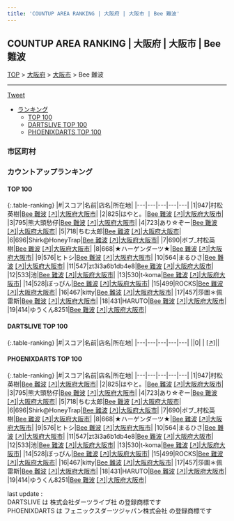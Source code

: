 ```yaml
---
title: 'COUNTUP AREA RANKING | 大阪府 | 大阪市 | Bee 難波'
---
```

## COUNTUP AREA RANKING | 大阪府 | 大阪市 | Bee 難波

[TOP](/darts/rank/) > [大阪府](/darts/rank/大阪府/) > [大阪市](/darts/rank/大阪府/大阪市/) > Bee 難波

___

<a href="https://twitter.com/share?ref_src=twsrc%5Etfw" data-text="COUNTUP AREA RANKING | 大阪府大阪市Bee 難波" class="twitter-share-button" data-hashtags="DARTSLIVE,PHOENIXDARTS,darts,ダーツ" data-show-count="false">Tweet</a>

* [ランキング](#カウントアップランキング)
    * [TOP 100](#top-100)
    * [DARTSLIVE TOP 100](#dartslive-top-100)
    * [PHOENIXDARTS TOP 100](#phoenixdarts-top-100)

### 市区町村

<ul>

</ul>

### カウントアップランキング

#### TOP 100



{:.table-ranking}
|#|スコア|名前|店名|所在地|
|---|---|---|---|---|
|1|947|<span class="rank-name-pd"><span class="pro-icon-pd"></span>村松 英樹</span>|<a href="/darts/rank/shops/90864.html">Bee 難波</a> <a href="https://vs.phoenixdarts.com/jp/shop/shopDetailInfo/s_90864?s_seq=90864">[↗]</a>|<a href="/darts/rank/大阪府/大阪市">大阪府大阪市</a>|
|2|825|<span class="rank-name-pd">はやと。</span>|<a href="/darts/rank/shops/90864.html">Bee 難波</a> <a href="https://vs.phoenixdarts.com/jp/shop/shopDetailInfo/s_90864?s_seq=90864">[↗]</a>|<a href="/darts/rank/大阪府/大阪市">大阪府大阪市</a>|
|3|795|<span class="rank-name-pd">熊大頭愁仔</span>|<a href="/darts/rank/shops/90864.html">Bee 難波</a> <a href="https://vs.phoenixdarts.com/jp/shop/shopDetailInfo/s_90864?s_seq=90864">[↗]</a>|<a href="/darts/rank/大阪府/大阪市">大阪府大阪市</a>|
|4|723|<span class="rank-name-pd">あり☆ぞー</span>|<a href="/darts/rank/shops/90864.html">Bee 難波</a> <a href="https://vs.phoenixdarts.com/jp/shop/shopDetailInfo/s_90864?s_seq=90864">[↗]</a>|<a href="/darts/rank/大阪府/大阪市">大阪府大阪市</a>|
|5|718|<span class="rank-name-pd">ちむ太郎</span>|<a href="/darts/rank/shops/90864.html">Bee 難波</a> <a href="https://vs.phoenixdarts.com/jp/shop/shopDetailInfo/s_90864?s_seq=90864">[↗]</a>|<a href="/darts/rank/大阪府/大阪市">大阪府大阪市</a>|
|6|696|<span class="rank-name-pd">Shirk@HoneyTrap</span>|<a href="/darts/rank/shops/90864.html">Bee 難波</a> <a href="https://vs.phoenixdarts.com/jp/shop/shopDetailInfo/s_90864?s_seq=90864">[↗]</a>|<a href="/darts/rank/大阪府/大阪市">大阪府大阪市</a>|
|7|690|<span class="rank-name-pd">ボブ_村松英樹</span>|<a href="/darts/rank/shops/90864.html">Bee 難波</a> <a href="https://vs.phoenixdarts.com/jp/shop/shopDetailInfo/s_90864?s_seq=90864">[↗]</a>|<a href="/darts/rank/大阪府/大阪市">大阪府大阪市</a>|
|8|668|<span class="rank-name-pd">★ハーゲンダーツ★</span>|<a href="/darts/rank/shops/90864.html">Bee 難波</a> <a href="https://vs.phoenixdarts.com/jp/shop/shopDetailInfo/s_90864?s_seq=90864">[↗]</a>|<a href="/darts/rank/大阪府/大阪市">大阪府大阪市</a>|
|9|576|<span class="rank-name-pd">ヒトシ</span>|<a href="/darts/rank/shops/90864.html">Bee 難波</a> <a href="https://vs.phoenixdarts.com/jp/shop/shopDetailInfo/s_90864?s_seq=90864">[↗]</a>|<a href="/darts/rank/大阪府/大阪市">大阪府大阪市</a>|
|10|564|<span class="rank-name-pd">まるひさ</span>|<a href="/darts/rank/shops/90864.html">Bee 難波</a> <a href="https://vs.phoenixdarts.com/jp/shop/shopDetailInfo/s_90864?s_seq=90864">[↗]</a>|<a href="/darts/rank/大阪府/大阪市">大阪府大阪市</a>|
|11|547|<span class="rank-name-pd">zt3i3a6b1db4e8</span>|<a href="/darts/rank/shops/90864.html">Bee 難波</a> <a href="https://vs.phoenixdarts.com/jp/shop/shopDetailInfo/s_90864?s_seq=90864">[↗]</a>|<a href="/darts/rank/大阪府/大阪市">大阪府大阪市</a>|
|12|533|<span class="rank-name-pd">池</span>|<a href="/darts/rank/shops/90864.html">Bee 難波</a> <a href="https://vs.phoenixdarts.com/jp/shop/shopDetailInfo/s_90864?s_seq=90864">[↗]</a>|<a href="/darts/rank/大阪府/大阪市">大阪府大阪市</a>|
|13|530|<span class="rank-name-pd">t-koma</span>|<a href="/darts/rank/shops/90864.html">Bee 難波</a> <a href="https://vs.phoenixdarts.com/jp/shop/shopDetailInfo/s_90864?s_seq=90864">[↗]</a>|<a href="/darts/rank/大阪府/大阪市">大阪府大阪市</a>|
|14|528|<span class="rank-name-pd">ぼっぴん</span>|<a href="/darts/rank/shops/90864.html">Bee 難波</a> <a href="https://vs.phoenixdarts.com/jp/shop/shopDetailInfo/s_90864?s_seq=90864">[↗]</a>|<a href="/darts/rank/大阪府/大阪市">大阪府大阪市</a>|
|15|499|<span class="rank-name-pd">ROCKS</span>|<a href="/darts/rank/shops/90864.html">Bee 難波</a> <a href="https://vs.phoenixdarts.com/jp/shop/shopDetailInfo/s_90864?s_seq=90864">[↗]</a>|<a href="/darts/rank/大阪府/大阪市">大阪府大阪市</a>|
|16|467|<span class="rank-name-pd">kitty</span>|<a href="/darts/rank/shops/90864.html">Bee 難波</a> <a href="https://vs.phoenixdarts.com/jp/shop/shopDetailInfo/s_90864?s_seq=90864">[↗]</a>|<a href="/darts/rank/大阪府/大阪市">大阪府大阪市</a>|
|17|457|<span class="rank-name-pd">莎圖＊佩雷斯</span>|<a href="/darts/rank/shops/90864.html">Bee 難波</a> <a href="https://vs.phoenixdarts.com/jp/shop/shopDetailInfo/s_90864?s_seq=90864">[↗]</a>|<a href="/darts/rank/大阪府/大阪市">大阪府大阪市</a>|
|18|431|<span class="rank-name-pd">HARUTO</span>|<a href="/darts/rank/shops/90864.html">Bee 難波</a> <a href="https://vs.phoenixdarts.com/jp/shop/shopDetailInfo/s_90864?s_seq=90864">[↗]</a>|<a href="/darts/rank/大阪府/大阪市">大阪府大阪市</a>|
|19|414|<span class="rank-name-pd">ゆうくん8251</span>|<a href="/darts/rank/shops/90864.html">Bee 難波</a> <a href="https://vs.phoenixdarts.com/jp/shop/shopDetailInfo/s_90864?s_seq=90864">[↗]</a>|<a href="/darts/rank/大阪府/大阪市">大阪府大阪市</a>|


#### DARTSLIVE TOP 100



{:.table-ranking}
|#|スコア|名前|店名|所在地|
|---|---|---|---|---|
||0|<span class="rank-name-dl"> </span>|<a href="/darts/rank/shops/.html"></a> <a href="">[↗]</a>|<a href="/darts/rank//"></a>|


#### PHOENIXDARTS TOP 100



{:.table-ranking}
|#|スコア|名前|店名|所在地|
|---|---|---|---|---|
|1|947|<span class="rank-name-pd"><span class="pro-icon-pd"></span>村松 英樹</span>|<a href="/darts/rank/shops/90864.html">Bee 難波</a> <a href="https://vs.phoenixdarts.com/jp/shop/shopDetailInfo/s_90864?s_seq=90864">[↗]</a>|<a href="/darts/rank/大阪府/大阪市">大阪府大阪市</a>|
|2|825|<span class="rank-name-pd">はやと。</span>|<a href="/darts/rank/shops/90864.html">Bee 難波</a> <a href="https://vs.phoenixdarts.com/jp/shop/shopDetailInfo/s_90864?s_seq=90864">[↗]</a>|<a href="/darts/rank/大阪府/大阪市">大阪府大阪市</a>|
|3|795|<span class="rank-name-pd">熊大頭愁仔</span>|<a href="/darts/rank/shops/90864.html">Bee 難波</a> <a href="https://vs.phoenixdarts.com/jp/shop/shopDetailInfo/s_90864?s_seq=90864">[↗]</a>|<a href="/darts/rank/大阪府/大阪市">大阪府大阪市</a>|
|4|723|<span class="rank-name-pd">あり☆ぞー</span>|<a href="/darts/rank/shops/90864.html">Bee 難波</a> <a href="https://vs.phoenixdarts.com/jp/shop/shopDetailInfo/s_90864?s_seq=90864">[↗]</a>|<a href="/darts/rank/大阪府/大阪市">大阪府大阪市</a>|
|5|718|<span class="rank-name-pd">ちむ太郎</span>|<a href="/darts/rank/shops/90864.html">Bee 難波</a> <a href="https://vs.phoenixdarts.com/jp/shop/shopDetailInfo/s_90864?s_seq=90864">[↗]</a>|<a href="/darts/rank/大阪府/大阪市">大阪府大阪市</a>|
|6|696|<span class="rank-name-pd">Shirk@HoneyTrap</span>|<a href="/darts/rank/shops/90864.html">Bee 難波</a> <a href="https://vs.phoenixdarts.com/jp/shop/shopDetailInfo/s_90864?s_seq=90864">[↗]</a>|<a href="/darts/rank/大阪府/大阪市">大阪府大阪市</a>|
|7|690|<span class="rank-name-pd">ボブ_村松英樹</span>|<a href="/darts/rank/shops/90864.html">Bee 難波</a> <a href="https://vs.phoenixdarts.com/jp/shop/shopDetailInfo/s_90864?s_seq=90864">[↗]</a>|<a href="/darts/rank/大阪府/大阪市">大阪府大阪市</a>|
|8|668|<span class="rank-name-pd">★ハーゲンダーツ★</span>|<a href="/darts/rank/shops/90864.html">Bee 難波</a> <a href="https://vs.phoenixdarts.com/jp/shop/shopDetailInfo/s_90864?s_seq=90864">[↗]</a>|<a href="/darts/rank/大阪府/大阪市">大阪府大阪市</a>|
|9|576|<span class="rank-name-pd">ヒトシ</span>|<a href="/darts/rank/shops/90864.html">Bee 難波</a> <a href="https://vs.phoenixdarts.com/jp/shop/shopDetailInfo/s_90864?s_seq=90864">[↗]</a>|<a href="/darts/rank/大阪府/大阪市">大阪府大阪市</a>|
|10|564|<span class="rank-name-pd">まるひさ</span>|<a href="/darts/rank/shops/90864.html">Bee 難波</a> <a href="https://vs.phoenixdarts.com/jp/shop/shopDetailInfo/s_90864?s_seq=90864">[↗]</a>|<a href="/darts/rank/大阪府/大阪市">大阪府大阪市</a>|
|11|547|<span class="rank-name-pd">zt3i3a6b1db4e8</span>|<a href="/darts/rank/shops/90864.html">Bee 難波</a> <a href="https://vs.phoenixdarts.com/jp/shop/shopDetailInfo/s_90864?s_seq=90864">[↗]</a>|<a href="/darts/rank/大阪府/大阪市">大阪府大阪市</a>|
|12|533|<span class="rank-name-pd">池</span>|<a href="/darts/rank/shops/90864.html">Bee 難波</a> <a href="https://vs.phoenixdarts.com/jp/shop/shopDetailInfo/s_90864?s_seq=90864">[↗]</a>|<a href="/darts/rank/大阪府/大阪市">大阪府大阪市</a>|
|13|530|<span class="rank-name-pd">t-koma</span>|<a href="/darts/rank/shops/90864.html">Bee 難波</a> <a href="https://vs.phoenixdarts.com/jp/shop/shopDetailInfo/s_90864?s_seq=90864">[↗]</a>|<a href="/darts/rank/大阪府/大阪市">大阪府大阪市</a>|
|14|528|<span class="rank-name-pd">ぼっぴん</span>|<a href="/darts/rank/shops/90864.html">Bee 難波</a> <a href="https://vs.phoenixdarts.com/jp/shop/shopDetailInfo/s_90864?s_seq=90864">[↗]</a>|<a href="/darts/rank/大阪府/大阪市">大阪府大阪市</a>|
|15|499|<span class="rank-name-pd">ROCKS</span>|<a href="/darts/rank/shops/90864.html">Bee 難波</a> <a href="https://vs.phoenixdarts.com/jp/shop/shopDetailInfo/s_90864?s_seq=90864">[↗]</a>|<a href="/darts/rank/大阪府/大阪市">大阪府大阪市</a>|
|16|467|<span class="rank-name-pd">kitty</span>|<a href="/darts/rank/shops/90864.html">Bee 難波</a> <a href="https://vs.phoenixdarts.com/jp/shop/shopDetailInfo/s_90864?s_seq=90864">[↗]</a>|<a href="/darts/rank/大阪府/大阪市">大阪府大阪市</a>|
|17|457|<span class="rank-name-pd">莎圖＊佩雷斯</span>|<a href="/darts/rank/shops/90864.html">Bee 難波</a> <a href="https://vs.phoenixdarts.com/jp/shop/shopDetailInfo/s_90864?s_seq=90864">[↗]</a>|<a href="/darts/rank/大阪府/大阪市">大阪府大阪市</a>|
|18|431|<span class="rank-name-pd">HARUTO</span>|<a href="/darts/rank/shops/90864.html">Bee 難波</a> <a href="https://vs.phoenixdarts.com/jp/shop/shopDetailInfo/s_90864?s_seq=90864">[↗]</a>|<a href="/darts/rank/大阪府/大阪市">大阪府大阪市</a>|
|19|414|<span class="rank-name-pd">ゆうくん8251</span>|<a href="/darts/rank/shops/90864.html">Bee 難波</a> <a href="https://vs.phoenixdarts.com/jp/shop/shopDetailInfo/s_90864?s_seq=90864">[↗]</a>|<a href="/darts/rank/大阪府/大阪市">大阪府大阪市</a>|


<div class="footer border-top border-gray-light mt-5 pt-3 text-right text-gray">
    last update : <span style="font-weight: italic" id="foot_last_modified"></span><br />
    DARTSLIVE は 株式会社ダーツライブ社 の登録商標です<br />
    PHOENIXDARTS は フェニックスダーツジャパン株式会社 の登録商標です<br />
</div>

<script src="https://cdnjs.cloudflare.com/ajax/libs/jquery.tablesorter/2.31.3/js/jquery.tablesorter.min.js" integrity="sha512-qzgd5cYSZcosqpzpn7zF2ZId8f/8CHmFKZ8j7mU4OUXTNRd5g+ZHBPsgKEwoqxCtdQvExE5LprwwPAgoicguNg==" crossorigin="anonymous" referrerpolicy="no-referrer"></script>
<link rel="stylesheet" href="https://cdnjs.cloudflare.com/ajax/libs/jquery.tablesorter/2.31.3/css/theme.default.min.css" integrity="sha512-wghhOJkjQX0Lh3NSWvNKeZ0ZpNn+SPVXX1Qyc9OCaogADktxrBiBdKGDoqVUOyhStvMBmJQ8ZdMHiR3wuEq8+w==" crossorigin="anonymous" referrerpolicy="no-referrer" />
<script>
$(function() {
    $(".table-ranking").tablesorter({sortList:[[0, 0]]});
    $("#foot_last_modified").text(formatDate(new Date(document.lastModified), 'yyyy-MM-dd HH:mm:ss'));
});
</script>

<script async src="https://platform.twitter.com/widgets.js" charset="utf-8"></script>